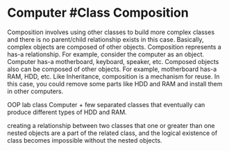 # Computer #Class Composition

Composition involves using other classes to build more complex classes and there is no parent/child relationship exists in this case. 
Basically, complex objects are composed of other objects. Composition represents a has-a relationship. For example, consider the computer as an object.
Computer has-a motherboard, keyboard, speaker, etc. Composed objects also can be composed of other objects. 
For example, motherboard has-a RAM, HDD, etc. Like Inheritance, composition is a mechanism for reuse. 
In this case, you could remove some parts like HDD and RAM and install them in other computers.

OOP lab class Computer + few separated classes that eventually can produce different types of HDD and RAM.

creating a relationship between two classes that one or greater than one nested objects are a part of the related class, 
and the logical existence of class becomes impossible without the nested objects.
